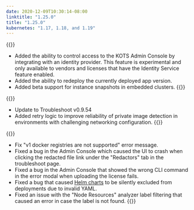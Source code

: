 ```yaml
---
date: 2020-12-09T10:30:14-08:00
linktitle: "1.25.0"
title: "1.25.0"
kubernetes: "1.17, 1.18, and 1.19"
---
```


{{<features>}}
* Added the ability to control access to the KOTS Admin Console by integrating with an identity provider. This feature is experimental and only available to vendors and licenses that have the Identity Service feature enabled.
* Added the ability to redeploy the currently deployed app version.
* Added beta support for instance snapshots in embedded clusters.
{{</features>}}

{{<changes>}}
* Update to Troubleshoot v0.9.54
* Added retry logic to improve reliability of private image detection in environments with challenging networking configuration.
{{</changes>}}

{{<fixes>}}
* Fix "v1 docker registries are not supported" error message.
* Fixed a bug in the Admin Console which caused the UI to crash when clicking the redacted file link under the "Redactors" tab in the troubleshoot page.
* Fixed a bug in the Admin Console that showed the wrong CLI command in the error modal when uploading the license fails.
* Fixed a bug that caused [Helm charts](https://kots.io/reference/v1beta1/helmchart/) to be silently excluded from deployments due to invalid YAML.
* Fixed an issue with the "Node Resources" analyzer label filtering that caused an error in case the label is not found.
{{</fixes>}}
